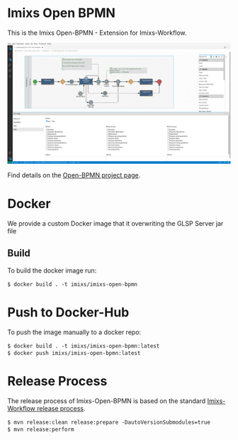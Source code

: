 # Imixs Open BPMN

This is the Imixs Open-BPMN - Extension for Imixs-Workflow.

<img src="imixs-open-bpmn.png" />

Find details on the [Open-BPMN project page](https://www.open-bpmn.org/install-imixs.html).

# Docker

We provide a custom Docker image that it overwriting the GLSP Server jar file

## Build

To build the docker image run:

    $ docker build . -t imixs/imixs-open-bpmn

# Push to Docker-Hub

To push the image manually to a docker repo:

    $ docker build . -t imixs/imixs-open-bpmn:latest
    $ docker push imixs/imixs-open-bpmn:latest

# Release Process

The release process of Imixs-Open-BPMN is based on the standard [Imixs-Workflow release process](https://github.com/imixs/imixs-workflow/wiki/Releasemanagement-and-versioning).

    $ mvn release:clean release:prepare -DautoVersionSubmodules=true
    $ mvn release:perform
